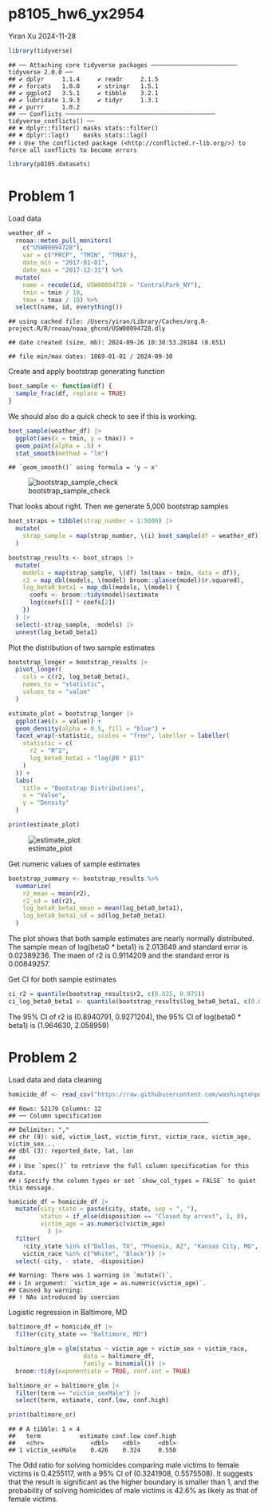 p8105_hw6_yx2954
================
Yiran Xu
2024-11-28

``` r
library(tidyverse)
```

    ## ── Attaching core tidyverse packages ──────────────────────── tidyverse 2.0.0 ──
    ## ✔ dplyr     1.1.4     ✔ readr     2.1.5
    ## ✔ forcats   1.0.0     ✔ stringr   1.5.1
    ## ✔ ggplot2   3.5.1     ✔ tibble    3.2.1
    ## ✔ lubridate 1.9.3     ✔ tidyr     1.3.1
    ## ✔ purrr     1.0.2     
    ## ── Conflicts ────────────────────────────────────────── tidyverse_conflicts() ──
    ## ✖ dplyr::filter() masks stats::filter()
    ## ✖ dplyr::lag()    masks stats::lag()
    ## ℹ Use the conflicted package (<http://conflicted.r-lib.org/>) to force all conflicts to become errors

``` r
library(p8105.datasets)
```

# Problem 1

Load data

``` r
weather_df = 
  rnoaa::meteo_pull_monitors(
    c("USW00094728"),
    var = c("PRCP", "TMIN", "TMAX"), 
    date_min = "2017-01-01",
    date_max = "2017-12-31") %>%
  mutate(
    name = recode(id, USW00094728 = "CentralPark_NY"),
    tmin = tmin / 10,
    tmax = tmax / 10) %>%
  select(name, id, everything())
```

    ## using cached file: /Users/yiran/Library/Caches/org.R-project.R/R/rnoaa/noaa_ghcnd/USW00094728.dly

    ## date created (size, mb): 2024-09-26 10:30:53.28184 (8.651)

    ## file min/max dates: 1869-01-01 / 2024-09-30

Create and apply bootstrap generating function

``` r
boot_sample <- function(df) {
  sample_frac(df, replace = TRUE)
}
```

We should also do a quick check to see if this is working.

``` r
boot_sample(weather_df) |> 
  ggplot(aes(x = tmin, y = tmax)) + 
  geom_point(alpha = .5) +
  stat_smooth(method = "lm")
```

    ## `geom_smooth()` using formula = 'y ~ x'

<figure>
<img
src="p8105_hw6_yx2954_files/figure-gfm/bootstrap_sample_check-1.png"
alt="bootstrap_sample_check" />
<figcaption aria-hidden="true">bootstrap_sample_check</figcaption>
</figure>

That looks about right. Then we generate 5,000 bootstrap samples

``` r
boot_straps = tibble(strap_number = 1:5000) |>
  mutate(
    strap_sample = map(strap_number, \(i) boot_sample(df = weather_df))
  )
```

``` r
bootstrap_results <- boot_straps |>
  mutate(
    models = map(strap_sample, \(df) lm(tmax ~ tmin, data = df)),
    r2 = map_dbl(models, \(model) broom::glance(model)$r.squared),
    log_beta0_beta1 = map_dbl(models, \(model) {
      coefs <- broom::tidy(model)$estimate
      log(coefs[1] * coefs[2])
    })
  ) |>
  select(-strap_sample, -models) |>
  unnest(log_beta0_beta1) 
```

Plot the distribution of two sample estimates

``` r
bootstrap_longer = bootstrap_results |>
  pivot_longer(
    cols = c(r2, log_beta0_beta1),
    names_to = "statistic",
    values_to = "value"
  )

estimate_plot = bootstrap_longer |>
  ggplot(aes(x = value)) +
  geom_density(alpha = 0.5, fill = "blue") +
  facet_wrap(~statistic, scales = "free", labeller = labeller(
    statistic = c(
      r2 = "R^2",
      log_beta0_beta1 = "log(β0 * β1)"
    )
  )) +
  labs(
    title = "Bootstrap Distributions",
    x = "Value",
    y = "Density"
  )

print(estimate_plot)
```

<figure>
<img src="p8105_hw6_yx2954_files/figure-gfm/estimate_plot-1.png"
alt="estimate_plot" />
<figcaption aria-hidden="true">estimate_plot</figcaption>
</figure>

Get numeric values of sample estimates

``` r
bootstrap_summary <- bootstrap_results %>%
  summarize(
    r2_mean = mean(r2),
    r2_sd = sd(r2),
    log_beta0_beta1_mean = mean(log_beta0_beta1),
    log_beta0_beta1_sd = sd(log_beta0_beta1)
  )
```

The plot shows that both sample estimates are nearly normally
distributed. The sample mean of log(beta0 \* beta1) is 2.013649 and
standard error is 0.02389236. The maen of r2 is 0.9114209 and the
standard error is 0.00849257.

Get CI for both sample estimates

``` r
ci_r2 = quantile(bootstrap_results$r2, c(0.025, 0.975))
ci_log_beta0_beta1 <- quantile(bootstrap_results$log_beta0_beta1, c(0.025, 0.975))
```

The 95% CI of r2 is (0.8940791, 0.9271204), the 95% CI of log(beta0 \*
beta1) is (1.964630, 2.058959)

# Problem 2

Load data and data cleaning

``` r
homicide_df <- read_csv("https://raw.githubusercontent.com/washingtonpost/data-homicides/master/homicide-data.csv") 
```

    ## Rows: 52179 Columns: 12
    ## ── Column specification ────────────────────────────────────────────────────────
    ## Delimiter: ","
    ## chr (9): uid, victim_last, victim_first, victim_race, victim_age, victim_sex...
    ## dbl (3): reported_date, lat, lon
    ## 
    ## ℹ Use `spec()` to retrieve the full column specification for this data.
    ## ℹ Specify the column types or set `show_col_types = FALSE` to quiet this message.

``` r
homicide_df = homicide_df |>
  mutate(city_state = paste(city, state, sep = ", "),
         status = if_else(disposition == "Closed by arrest", 1, 0),
         victim_age = as.numeric(victim_age)
           ) |>  
  filter(
    !city_state %in% c("Dallas, TX", "Phoenix, AZ", "Kansas City, MO", "Tulsa, AL"),
    victim_race %in% c("White", "Black")) |>
  select(-city, - state, -disposition)
```

    ## Warning: There was 1 warning in `mutate()`.
    ## ℹ In argument: `victim_age = as.numeric(victim_age)`.
    ## Caused by warning:
    ## ! NAs introduced by coercion

Logistic regression in Baltimore, MD

``` r
baltimore_df = homicide_df |>
  filter(city_state == "Baltimore, MD")

baltimore_glm = glm(status ~ victim_age + victim_sex + victim_race,
                     data = baltimore_df,
                     family = binomial()) |>
  broom::tidy(exponentiate = TRUE, conf.int = TRUE)

baltimore_or = baltimore_glm |>
  filter(term == "victim_sexMale") |>
  select(term, estimate, conf.low, conf.high)

print(baltimore_or)
```

    ## # A tibble: 1 × 4
    ##   term           estimate conf.low conf.high
    ##   <chr>             <dbl>    <dbl>     <dbl>
    ## 1 victim_sexMale    0.426    0.324     0.558

The Odd ratio for solving homicides comparing male victims to female
victims is 0.4255117, with a 95% CI of (0.3241908, 0.5575508). It
suggests that the result is significant as the higher boundary is
smaller than 1, and the probability of solving homicides of male victims
is 42.6% as likely as that of female victims.
